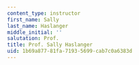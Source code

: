 ```yaml
---
content_type: instructor
first_name: Sally
last_name: Haslanger
middle_initial: ''
salutation: Prof.
title: Prof. Sally Haslanger
uid: 1b69a877-81fa-7193-5699-cab7c0a6383d
---
```

